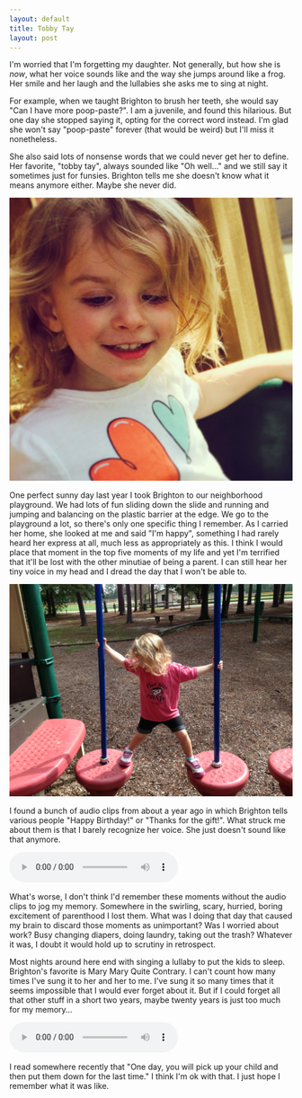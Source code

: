 ```yaml
---
layout: default
title: Tobby Tay
layout: post
---
```


I'm worried that I'm forgetting my daughter.  Not generally, but how she is
*now*, what her voice sounds like and the way she jumps around like a frog.  Her
smile and her laugh and the lullabies she asks me to sing at night.

For example, when we taught Brighton to brush her teeth, she would say "Can I
have more poop-paste?".  I am a juvenile, and found this hilarious.  But one
day she stopped saying it, opting for the correct word instead.  I'm glad she
won't say "poop-paste" forever (that would be weird) but I'll miss it
nonetheless.

She also said lots of nonsense words that we could never get her to define.
Her favorite, "tobby tay", always sounded like "Oh well…" and we still say it
sometimes just for funsies.  Brighton tells me she doesn't know what it means
anymore either.  Maybe she never did.

![Brighton with hearts on her shirt](/img/brighton-hearts.jpg)

One perfect sunny day last year I took Brighton to our neighborhood playground.
We had lots of fun sliding down the slide and running and jumping and balancing
on the plastic barrier at the edge.  We go to the playground a lot, so there's
only one specific thing I remember.  As I carried her home, she looked at me
and said "I'm happy", something I had rarely heard her express at all, much
less as appropriately as this.  I think I would place that moment in the top
five moments of my life and yet I'm terrified that it'll be lost with the other
minutiae of being a parent.  I can still hear her tiny voice in my head and I
dread the day that I won't be able to.

![Brighton at the playground](/img/brighton-balancing.jpg)

I found a bunch of audio clips from about a year ago in which Brighton tells
various people "Happy Birthday!" or "Thanks for the gift!".  What struck me
about them is that I barely recognize her voice.  She just doesn't sound like
that anymore.

<audio controls src='/audio/i-love-you-daddy.mp3'>
  Your browser does't support the audio element.  :(
</audio>

What's worse, I don't think I'd remember these moments without the audio clips
to jog my memory.  Somewhere in the swirling, scary, hurried, boring excitement
of parenthood I lost them.  What was I doing that day that caused my brain to
discard those moments as unimportant?  Was I worried about work?  Busy changing
diapers, doing laundry, taking out the trash?  Whatever it was, I doubt it
would hold up to scrutiny in retrospect.

Most nights around here end with singing a lullaby to put the kids to sleep.
Brighton's favorite is Mary Mary Quite Contrary.  I can't count how many times
I've sung it to her and her to me.  I've sung it so many times that it seems
impossible that I would ever forget about it.  But if I could forget all that
other stuff in a short two years, maybe twenty years is just too much for my
memory…

<audio controls src='/audio/mary-mary.mp3'>
  Your browser does't support the audio element.  :(
</audio>

I read somewhere recently that "One day, you will pick up your child and then
put them down for the last time."  I think I'm ok with that.  I just hope I
remember what it was like.
